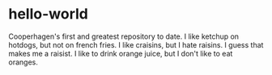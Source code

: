 hello-world
===========

Cooperhagen's first and greatest repository to date.
I like ketchup on hotdogs, but not on french fries.
I like craisins, but I hate raisins. I guess that makes me a raisist.
I like to drink orange juice, but I don't like to eat oranges.
